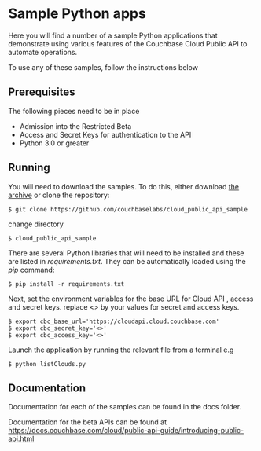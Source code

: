 # Sample Python apps  
Here you will find a number of a sample Python applications that demonstrate using various features of the Couchbase Cloud Public API to automate operations. 

To use any of these samples, follow the instructions below


## Prerequisites
The following pieces need to be in place

* Admission into the Restricted Beta
* Access and Secret Keys for authentication to the API
* Python 3.0 or greater


## Running 
You will need to download the samples. To do this, either download [the archive](https://github.com/couchbaselabs/cloud_public_api_sample) or clone the repository:

```
$ git clone https://github.com/couchbaselabs/cloud_public_api_sample
```

change directory
```
$ cloud_public_api_sample
```


There are several Python libraries that will need to be installed and these are listed in _requirements.txt_.  They can be automatically loaded using the _pip_ command:
```
$ pip install -r requirements.txt
```

Next, set the environment variables for the base URL for Cloud API , access and secret keys.
replace <> by your values for secret and access keys.

```
$ export cbc_base_url='https://cloudapi.cloud.couchbase.com'
$ export cbc_secret_key='<>'
$ export cbc_access_key='<>'
```

Launch the application by running the relevant file from a terminal e.g
 
```
$ python listClouds.py
```
## Documentation

Documentation for each of the samples can be found in the docs folder. 

Documentation for the beta APIs can be found at https://docs.couchbase.com/cloud/public-api-guide/introducing-public-api.html 

